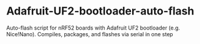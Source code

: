 # Adafruit-UF2-bootloader-auto-flash
Auto-flash script for nRF52 boards with Adafruit UF2 bootloader (e.g. Nice!Nano). Compiles, packages, and flashes via serial in one step
